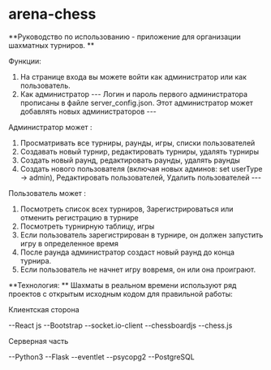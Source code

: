 ﻿# arena-chess


**Руководство по использованию - приложение для организации шахматных турниров. **
 
Функции: 
1) На странице входа вы можете войти как администратор или как пользователь. 
2) Как администратор --- Логин и пароль первого администратора прописаны в файле server_config.json. Этот администратор может добавлять новых администраторов ---  
 
Администратор может : 
1. Просматривать все турниры, раунды, игры, списки пользователей  
2. Создавать новый турнир, редактировать турниры, удалять турниры  
3. Создать новый раунд, редактировать раунды, удалять раунды                                     
4. Создать нового пользователя (включая новых админов: set userType -> admin), Редактировать пользователей, Удалить пользователей ---  
 
Пользователь может : 
1. Посмотреть список всех турниров, Зарегистрироваться или отменить регистрацию в турнире  
2. Посмотреть турнирную таблицу, игры  
3. Если пользователь зарегистрирован в турнире, он должен запустить игру в определенное время  
4. После раунда администратор создаст новый раунд до конца турнира.  
5. Если пользователь не начнет игру вовремя, он или она проиграют.


**Технология: **
Шахматы в реальном времени используют ряд проектов с открытым исходным кодом для правильной работы: 

Клиентская сторона 
 
--React js 
--Bootstrap 
--socket.io-client 
--chessboardjs 
--chess.js
 
Серверная часть 

--Python3 
--Flask 
--eventlet 
--psycopg2 
--PostgreSQL
